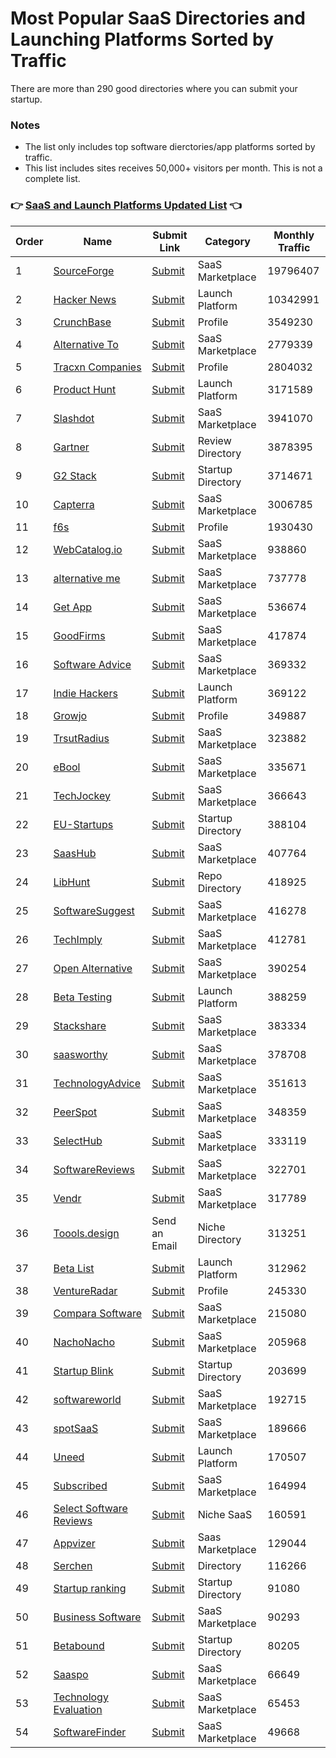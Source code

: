 # Most Popular SaaS Directories and Launching Platforms Sorted by Traffic

There are more than 290 good directories where you can submit your startup.

### Notes

- The list only includes top software dierctories/app platforms sorted by traffic.
- This list includes sites receives 50,000+ visitors per month. This is not a complete list.

### :point_right: [SaaS and Launch Platforms Updated List](https://www.bizixy.com/hub/saas "SaaS and Launch Platforms Updated List") :point_left:

| Order | Name | Submit Link | Category | Monthly Traffic |
| ------------ | ------------ | ------------ | ------------ | ------------ |
| 1 | [SourceForge](https://sourceforge.net/) | [Submit](https://sourceforge.net/software/vendors/new) | SaaS Marketplace | 19796407 |
| 2 | [Hacker News](https://news.ycombinator.com/show) | [Submit](https://news.ycombinator.com/submit) | Launch Platform | 10342991 |
| 3 | [CrunchBase](https://www.crunchbase.com) | [Submit](https://www.crunchbase.com/#/home/index) | Profile | 3549230 |
| 4 | [Alternative To](https://alternativeto.net) | [Submit](https://alternativeto.net/account/signup) | SaaS Marketplace | 2779339 |
| 5 | [Tracxn Companies](https://tracxn.com/d/companies) | [Submit](https://tracxn.com/signup) | Profile | 2804032 |
| 6 | [Product Hunt](https://www.producthunt.com) | [Submit](https://help.producthunt.com/en/articles/479557-how-to-post-a-product) | Launch Platform | 3171589 |
| 7 | [Slashdot](https://slashdot.org/) | [Submit](https://slashdot.org/submission) | SaaS Marketplace | 3941070 |
| 8 | [Gartner](https://www.gartner.com/reviews/markets) | [Submit](https://www.gartner.com/peer-insights/vendor-portal/overview) | Review Directory | 3878395 |
| 9 | [G2 Stack](https://www.g2.com/) | [Submit](https://www.g2.com/products/new) | Startup Directory | 3714671 |
| 10 | [Capterra](https://www.capterra.com/) | [Submit](https://www.gartner.com/en/digital-markets/capterra-provider-signup) | SaaS Marketplace | 3006785 |
| 11 | [f6s](http://www.f6s.com) | [Submit](https://www.f6s.com/add-software) | Profile | 1930430 |
| 12 | [WebCatalog.io](https://webcatalog.io/en/apps) | [Submit](https://webcatalog.io/en/apps/submit) | SaaS Marketplace | 938860 |
| 13 | [alternative me](https://alternative.me) | [Submit](https://alternative.me/signup/) | SaaS Marketplace | 737778 |
| 14 | [Get App](https://www.getapp.com) | [Submit](https://www.gartner.com/en/digital-markets) | SaaS Marketplace | 536674 |
| 15 | [GoodFirms](https://www.goodfirms.co/directories/software) | [Submit](https://www.goodfirms.co/get-listed) | SaaS Marketplace | 417874 |
| 16 | [Software Advice](https://www.softwareadvice.com/) | [Submit](https://www.softwareadvice.com/vendors/) | SaaS Marketplace | 369332 |
| 17 | [Indie Hackers](https://www.indiehackers.com) | [Submit](https://www.indiehackers.com/sign-up) | Launch Platform | 369122 |
| 18 | [Growjo](https://www.growjo.com) | [Submit](https://growjo.com/add-your-company) | Profile | 349887 |
| 19 | [TrsutRadius](https://www.trustradius.com) | [Submit](https://solutions.trustradius.com/) | SaaS Marketplace | 323882 |
| 20 | [eBool](http://www.ebool.com/) | [Submit](https://www.ebool.com/submit) | SaaS Marketplace | 335671 |
| 21 | [TechJockey](https://www.techjockey.com/us/) | [Submit](https://esellerhub.techjockey.com/) | SaaS Marketplace | 366643 |
| 22 | [EU-Startups](https://www.eu-startups.com/directory/) | [Submit](https://www.eu-startups.com/directory/?wpbdp_view=submit_listing) | Startup Directory | 388104 |
| 23 | [SaasHub](https://www.saashub.com/) | [Submit](https://www.saashub.com/submit) | SaaS Marketplace | 407764 |
| 24 | [LibHunt](https://www.libhunt.com/) | [Submit](https://www.libhunt.com/repo/submit) | Repo Directory | 418925 |
| 25 | [SoftwareSuggest](https://www.softwaresuggest.com/) | [Submit](https://www.softwaresuggest.com/vendorsportal/index.php?r=product/software) | SaaS Marketplace | 416278 |
| 26 | [TechImply](https://www.techimply.com/) | [Submit](https://www.techimply.com/get-listed) | SaaS Marketplace | 412781 |
| 27 | [Open Alternative](https://www.openalternative.co) | [Submit](https://openalternative.co/submit) | SaaS Marketplace | 390254 |
| 28 | [Beta Testing](https://betatesting.com/beta-testing) | [Submit](https://betatesting.com/signup) | Launch Platform | 388259 |
| 29 | [Stackshare](https://stackshare.io) | [Submit](https://stackshare.io/create-stack/new-company) | SaaS Marketplace | 383334 |
| 30 | [saasworthy](https://www.saasworthy.com/) | [Submit](https://www.saasworthy.com/product/addsearch) | SaaS Marketplace | 378708 |
| 31 | [TechnologyAdvice](https://www.technologyadvice.com) | [Submit](https://solutions.technologyadvice.com/list-your-product/) | SaaS Marketplace | 351613 |
| 32 | [PeerSpot](https://www.peerspot.com) | [Submit](https://marketing.peerspot.com/contact-us/) | SaaS Marketplace | 348359 |
| 33 | [SelectHub](https://www.selecthub.com) | [Submit](https://www.selecthub.com/seller/) | SaaS Marketplace | 333119 |
| 34 | [SoftwareReviews](https://www.softwarereviews.com/) | [Submit](https://provider.softwarereviews.com/) | SaaS Marketplace | 322701 |
| 35 | [Vendr](https://www.vendr.com) | [Submit](https://www.vendr.com/vendr-verified) | SaaS Marketplace | 317789 |
| 36 | [Toools.design](https://www.toools.design) | Send an Email | Niche Directory | 313251 |
| 37 | [Beta List](https://betalist.com) | [Submit](https://betalist.com/submissions/new) | Launch Platform | 312962 |
| 38 | [VentureRadar](https://www.ventureradar.com/database) | [Submit](http://ventureradar.com/submitcompany) | Profile | 245330 |
| 39 | [Compara Software](http://comparasoftware.com/) | [Submit](https://www.comparasoftware.com/panel-usuario/register) | SaaS Marketplace | 215080 |
| 40 | [NachoNacho](https://nachonacho.com/) | [Submit](https://connect.nachonacho.com/signup-seller) | SaaS Marketplace | 205968 |
| 41 | [Startup Blink](https://www.startupblink.com) | [Submit](https://www.startupblink.com/startups/add) | Startup Directory | 203699 |
| 42 | [softwareworld](https://www.softwareworld.co/) | [Submit](https://www.softwareworld.co/register/) | SaaS Marketplace | 192715 |
| 43 | [spotSaaS](https://www.spotsaas.com) | [Submit](https://www.spotsaas.com/get-listed) | SaaS Marketplace | 189666 |
| 44 | [Uneed](https://www.uneed.best/) | [Submit](https://www.uneed.best/promote-your-tool) | Launch Platform | 170507 |
| 45 | [Subscribed](https://www.subscribed.fyi) | [Submit](https://subscribed.fyi/about-us/) | SaaS Marketplace | 164994 |
| 46 | [Select Software Reviews](https://www.selectsoftwarereviews.com/) | [Submit](https://www.selectsoftwarereviews.com/vendors#faq) | Niche SaaS | 160591 |
| 47 | [Appvizer](https://www.appvizer.com/customer/) | [Submit](https://www.appvizer.com/vendors/registration) | Saas Marketplace | 129044 |
| 48 | [Serchen](http://serchen.com/) | [Submit](http://serchen.com/get-listed) | Directory | 116266 |
| 49 | [Startup ranking](https://www.startupranking.com) | [Submit](https://www.startupranking.com/startup/register) | Startup Directory | 91080 |
| 50 | [Business Software](http://business-software.com/) | [Submit](http://business-software.com/add-your-product) | SaaS Marketplace | 90293 |
| 51 | [Betabound](https://www.betabound.com/) | [Submit](https://www.betabound.com/announce/) | Startup Directory | 80205 |
| 52 | [Saaspo](https://saaspo.com/) | [Submit](https://www.saaspo.com/submit) | SaaS Marketplace | 66649 |
| 53 | [Technology Evaluation](https://www.technologyevaluation.com) | [Submit](https://www3.technologyevaluation.com/vendor-services-group/home) | SaaS Marketplace | 65453 |
| 54 | [SoftwareFinder](https://softwarefinder.com/) | [Submit](https://softwarefinder.com/for-vendors) | SaaS Marketplace | 49668 |
